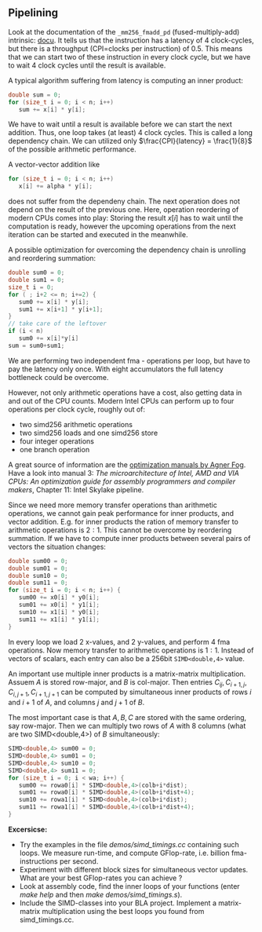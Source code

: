 ## Pipelining

Look at the documentation of the `_mm256_fmadd_pd` (fused-multiply-add) intrinsic:
[docu](https://www.intel.com/content/www/us/en/docs/intrinsics-guide/index.html#text=256_fmadd_pd&avxnewtechs=FMA&ig_expand=3101,3101).
It tells us that the instruction has a latency of 4 clock-cycles, but there is a throughput (CPI=clocks per instruction)
of 0.5. This means that we can start two of these instruction in every clock cycle, but we have to wait 4 clock cycles until
the result is available. 

A typical algorithm suffering from latency is computing an inner product:

```cpp
double sum = 0;
for (size_t i = 0; i < n; i++)
   sum += x[i] * y[i];
```

We have to wait until a result is available before we can start the next addition. Thus, one loop takes (at least) 4 clock
cycles. This is called a long dependency chain. We can utilized only $\frac{CPI}{latency} = \frac{1}{8}$ of the possible arithmetic performance.

A vector-vector addition like
```cpp
for (size_t i = 0; i < n; i++)
   x[i] += alpha * y[i];
```
does not suffer from the dependeny chain. The next operation does not depend on the result of the previous one. Here, operation reordering of modern CPUs comes into play: Storing the result $x[i]$ has to wait until the computation is ready, however the upcoming operations from the next iteration can be started and executed in the meanwhile.


A possible optimization for overcoming the dependency chain is unrolling and reordering summation:
```cpp
double sum0 = 0;
double sum1 = 0;
size_t i = 0;
for ( ; i+2 <= n; i+=2) {
   sum0 += x[i] * y[i];
   sum1 += x[i+1] * y[i+1];
}
// take care of the leftover
if (i < n)
   sum0 += x[i]*y[i]
sum = sum0+sum1;
```
We are performing two independent fma - operations per loop, but have to pay the latency only once.
With eight accumulators the full latency bottleneck could be overcome.


However, not only arithmetic operations have a cost, also getting data in and out of the CPU counts.
Modern Intel CPUs can perform up to four operations per clock cycle, roughly out of:

* two simd256 arithmetic operations 
* two simd256 loads and one simd256 store
* four integer operations
* one branch operation

A great source of information are the [optimization manuals by Agner Fog](https://www.agner.org/optimize/#manuals).
Have a look into manual 3: *The microarchitecture of Intel, AMD and VIA CPUs: An optimization guide for assembly programmers and compiler makers*, Chapter 11: Intel Skylake pipeline.



Since we need more memory transfer operations than arithmetic operations, we cannot gain peak performance
for inner products, and vector addition. E.g. for inner products the ration of memory transfer to arithmetic
operations is $2:1$. This cannot be overcome by reordering summation. If we have to compute inner products
between several pairs of vectors the situation changes:

```cpp
double sum00 = 0;
double sum01 = 0;
double sum10 = 0;
double sum11 = 0;
for (size_t i = 0; i < n; i++) {
   sum00 += x0[i] * y0[i];
   sum01 += x0[i] * y1[i];
   sum10 += x1[i] * y0[i];
   sum11 += x1[i] * y1[i];
}
```

In every loop we load 2 x-values, and 2 y-values, and perform 4 fma operations. Now memory transfer to arithmetic
operations is $1 : 1$. Instead of vectors of scalars, each entry can also be a 256bit `SIMD<double,4>` value.

An important use multiple inner products is a matrix-matrix multiplication. Assuem $A$ is stored row-major, and $B$ is col-major. Then entries $C_{ij}, C_{i+1,j}, C_{i,j+1}, C_{i+1,j+1}$ can be computed by simultaneous inner products of rows $i$ and $i+1$ of $A$, and columns $j$ and $j+1$ of $B$.

The most important case is that $A,B,C$ are stored with the same ordering, say row-major. Then we can multiply two rows of $A$ with $8$ columns (what are two SIMD<double,4>) of $B$ simultaneously:

```cpp
SIMD<double,4> sum00 = 0;
SIMD<double,4> sum01 = 0;
SIMD<double,4> sum10 = 0;
SIMD<double,4> sum11 = 0;
for (size_t i = 0; i < wa; i++) {
   sum00 += rowa0[i] * SIMD<double,4>(colb+i*dist);
   sum01 += rowa0[i] * SIMD<double,4>(colb+i*dist+4);
   sum10 += rowa1[i] * SIMD<double,4>(colb+i*dist);
   sum11 += rowa1[i] * SIMD<double,4>(colb+i*dist+4);
}
```

**Excersicse:**
* Try the examples in the file *demos/simd_timings.cc* containing such loops.
We measure run-time, and compute GFlop-rate, i.e. billion fma-instructions per second.
* Experiment with different block sizes for simultaneous vector updates. What are your best GFlop-rates you can achieve ?  
* Look at assembly code, find the inner loops of your functions (enter *make help* and then *make demos/simd_timings.s*).
* Include the SIMD-classes into your BLA project. Implement a matrix-matrix multiplication using the best loops you found
from simd_timings.cc.


